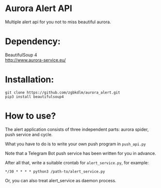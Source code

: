 # Aurora Alert API
Multiple alert api for you not to miss beautiful aurora. 

# Dependency:
BeautifulSoup 4  
http://www.aurora-service.eu/

# Installation:
```
git clone https://github.com/zgbkdlm/aurora_alert.git
pip3 install beautifulsoup4
```
# How to use?
The alert application consists of three independent parts: aurora spider, push service and cycle.

What you have to do is to write your own push program in ```push_api.py```  

Note that a Telegram Bot push service has been written for you in advance.

After all that, write a suitable crontab for ```alert_service.py```, for example:  
```
*/30 * * * * python3 /path-to/alert_service.py
```

Or, you can also treat alert_service as daemon process. 